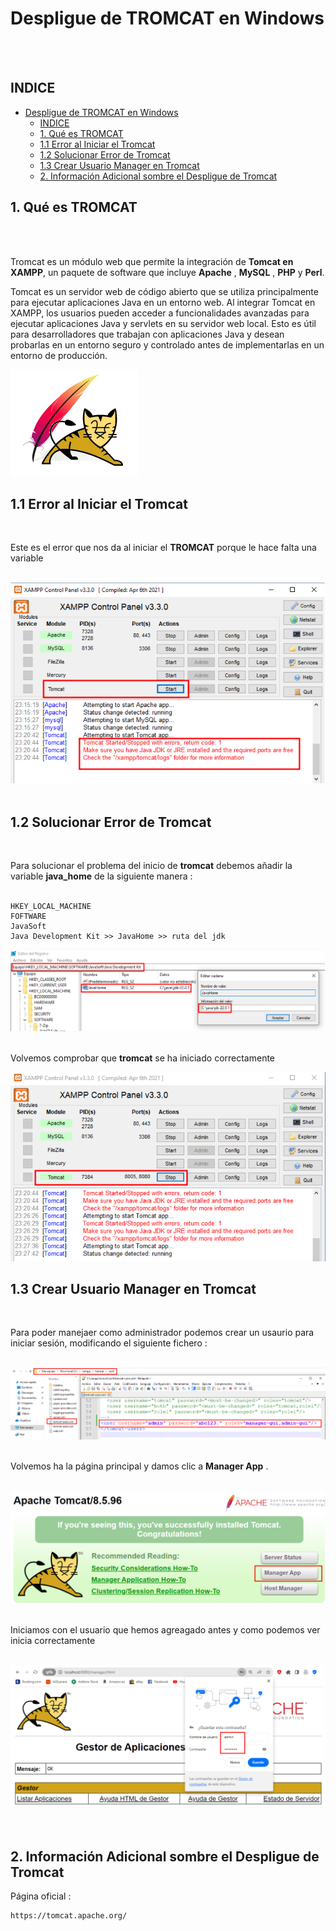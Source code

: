 # Despligue de TROMCAT en Windows 
<br><br>
## INDICE 

- [Despligue de TROMCAT en Windows](#despligue-de-tromcat-en-windows)
  - [INDICE](#indice)
  - [1. Qué es TROMCAT](#1-qué-es-tromcat)
  - [1.1 Error al Iniciar el Tromcat](#11-error-al-iniciar-el-tromcat)
  - [1.2 Solucionar Error de Tromcat](#12-solucionar-error-de-tromcat)
  - [1.3 Crear Usuario Manager en Tromcat](#13-crear-usuario-manager-en-tromcat)
  - [2. Información Adicional sombre el Despligue de Tromcat](#2-información-adicional-sombre-el-despligue-de-tromcat)


## 1. Qué es TROMCAT 
<br><br>

Tromcat es un módulo web que permite la integración de **Tomcat en XAMPP**, un paquete de software que incluye **Apache** , **MySQL** , **PHP** y **Perl**. 

Tomcat es un servidor web de código abierto que se utiliza principalmente para ejecutar aplicaciones Java en un entorno web. Al integrar Tomcat en XAMPP, los usuarios pueden acceder a funcionalidades avanzadas para ejecutar aplicaciones Java y servlets en su servidor web local. Esto es útil para desarrolladores que trabajan con aplicaciones Java y desean probarlas en un entorno seguro y controlado antes de implementarlas en un entorno de producción.

![Logo Tromcat](./img/logo_tromcat.png)


## 1.1 Error al Iniciar el Tromcat 
<br>

Este es el error que nos da al iniciar el **TROMCAT** porque le hace falta una variable 
<br><br>


![Error al Iniciar Tromcat](./img/1_error_tromcat.png)
<br><br>

## 1.2 Solucionar Error de Tromcat 
<br>

Para solucionar el problema del inicio de **tromcat** debemos añadir la variable **java_home** de la siguiente manera : 
<br><br>

~~~
HKEY_LOCAL_MACHINE
FOFTWARE
JavaSoft
Java Development Kit >> JavaHome >> ruta del jdk
~~~



![Creción de Directorios](./img/1_variable_java_home.png)
<br><br>

Volvemos comprobar que **tromcat** se ha iniciado correctamente
<br>

![Tromcat iniciado correctamente](./img/2_variable_java_home.png)



## 1.3 Crear Usuario Manager en Tromcat
<br>


Para poder manejaer como administrador podemos crear un usaurio para iniciar sesión, modificando el siguiente fichero :
<br><br>

![Tromcat crear usuario 1](./img/1_crear_usuarios_tromcat.png)
<br><br>

Volvemos ha la página principal y damos clic a **Manager App** . 
<br><br>

![Tromcat crear usuario 2](./img/2_crear_usuarios_tromcat.png)
<br><br>

Iniciamos con el usuario que hemos agreagado antes y como podemos ver inicia correctamente 
<br><br>

![Tromcat crear usuario 3](./img/3_crear_usuarios_tromcat.png)
<br><br><br>


## 2. Información Adicional sombre el Despligue de Tromcat 

Página oficial : 
~~~
https://tomcat.apache.org/
~~~

